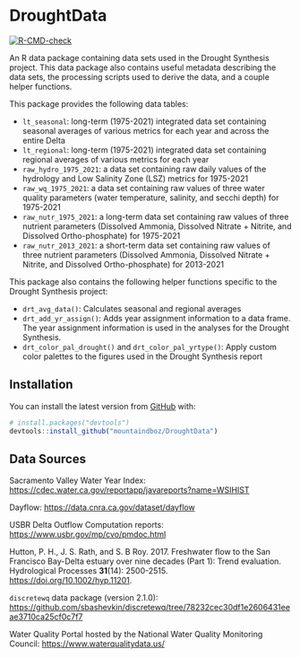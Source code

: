 
<!-- README.md is generated from README.Rmd. Please edit that file -->

# DroughtData

<!-- badges: start -->

[![R-CMD-check](https://github.com/mountaindboz/DroughtData/workflows/R-CMD-check/badge.svg)](https://github.com/mountaindboz/DroughtData/actions)
<!-- badges: end -->

An R data package containing data sets used in the Drought Synthesis
project. This data package also contains useful metadata describing the
data sets, the processing scripts used to derive the data, and a couple
helper functions.

This package provides the following data tables:

-   `lt_seasonal`: long-term (1975-2021) integrated data set containing
    seasonal averages of various metrics for each year and across the
    entire Delta
-   `lt_regional`: long-term (1975-2021) integrated data set containing
    regional averages of various metrics for each year
-   `raw_hydro_1975_2021`: a data set containing raw daily values of the
    hydrology and Low Salinity Zone (LSZ) metrics for 1975-2021
-   `raw_wq_1975_2021`: a data set containing raw values of three water
    quality parameters (water temperature, salinity, and secchi depth)
    for 1975-2021
-   `raw_nutr_1975_2021`: a long-term data set containing raw values of
    three nutrient parameters (Dissolved Ammonia, Dissolved Nitrate +
    Nitrite, and Dissolved Ortho-phosphate) for 1975-2021
-   `raw_nutr_2013_2021`: a short-term data set containing raw values of
    three nutrient parameters (Dissolved Ammonia, Dissolved Nitrate +
    Nitrite, and Dissolved Ortho-phosphate) for 2013-2021

This package also contains the following helper functions specific to
the Drought Synthesis project:

-   `drt_avg_data()`: Calculates seasonal and regional averages
-   `drt_add_yr_assign()`: Adds year assignment information to a data
    frame. The year assignment information is used in the analyses for
    the Drought Synthesis.
-   `drt_color_pal_drought()` and `drt_color_pal_yrtype()`: Apply custom
    color palettes to the figures used in the Drought Synthesis report

## Installation

You can install the latest version from [GitHub](https://github.com/)
with:

``` r
# install.packages("devtools")
devtools::install_github("mountaindboz/DroughtData")
```

## Data Sources

Sacramento Valley Water Year Index:
<https://cdec.water.ca.gov/reportapp/javareports?name=WSIHIST>

Dayflow: <https://data.cnra.ca.gov/dataset/dayflow>

USBR Delta Outflow Computation reports:
<https://www.usbr.gov/mp/cvo/pmdoc.html>

Hutton, P. H., J. S. Rath, and S. B Roy. 2017. Freshwater flow to the
San Francisco Bay-Delta estuary over nine decades (Part 1): Trend
evaluation. Hydrological Processes **31**(14): 2500-2515.
<https://doi.org/10.1002/hyp.11201>.

`discretewq` data package (version 2.1.0):
<https://github.com/sbashevkin/discretewq/tree/78232cec30df1e2606431eeae3710ca25cf0c7f7>

Water Quality Portal hosted by the National Water Quality Monitoring
Council: <https://www.waterqualitydata.us/>
